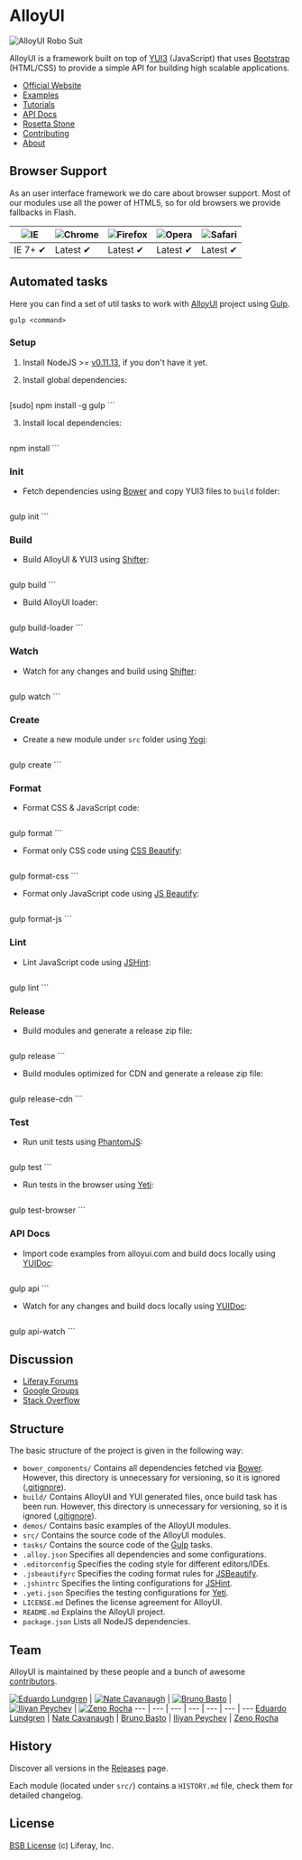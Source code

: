 # AlloyUI

![AlloyUI Robo Suit](http://f.cl.ly/items/292d3K0l3j221n3m0V0D/Alloy-Robo-Suit.jpg)

AlloyUI is a framework built on top of [YUI3](http://yuilibrary.com) (JavaScript) that uses [Bootstrap](http://liferay.github.io/alloy-bootstrap/) (HTML/CSS) to provide a simple API for building high scalable applications.

* [Official Website](http://alloyui.com/)
* [Examples](http://alloyui.com/examples/)
* [Tutorials](http://alloyui.com/tutorials/)
* [API Docs](http://alloyui.com/api/)
* [Rosetta Stone](http://alloyui.com/rosetta-stone/)
* [Contributing](http://alloyui.com/contributing/)
* [About](http://alloyui.com/about/)

## Browser Support

As an user interface framework we do care about browser support. Most of our modules use all the power of HTML5, so for old browsers we provide fallbacks in Flash.

![IE](https://raw.github.com/alrra/browser-logos/master/internet-explorer/internet-explorer_48x48.png) | ![Chrome](https://raw.github.com/alrra/browser-logos/master/chrome/chrome_48x48.png) | ![Firefox](https://raw.github.com/alrra/browser-logos/master/firefox/firefox_48x48.png) | ![Opera](https://raw.github.com/alrra/browser-logos/master/opera/opera_48x48.png) | ![Safari](https://raw.github.com/alrra/browser-logos/master/safari/safari_48x48.png)
--- | --- | --- | --- | --- |
IE 7+ ✔ | Latest ✔ | Latest ✔ | Latest ✔ | Latest ✔ |

## Automated tasks

Here you can find a set of util tasks to work with [AlloyUI](http://github.com/liferay/alloy-ui) project using [Gulp](http://gulpjs.com/).

```
gulp <command>
```

### Setup

1. Install NodeJS >= [v0.11.13](http://nodejs.org/dist/v0.11.13/), if you don't have it yet.

2. Install global dependencies:

    ```
[sudo] npm install -g gulp
    ```

3. Install local dependencies:

    ```
npm install
    ```

### Init

* Fetch dependencies using [Bower](http://bower.io/) and copy YUI3 files to `build` folder:

    ```
gulp init
    ```

### Build

* Build AlloyUI & YUI3 using [Shifter](http://yui.github.io/shifter/):

    ```
gulp build
    ```

* Build AlloyUI loader:

    ```
gulp build-loader
    ```

### Watch

* Watch for any changes and build using [Shifter](http://yui.github.io/shifter/):

    ```
gulp watch
    ```

### Create

* Create a new module under `src` folder using [Yogi](http://yui.github.io/yogi/):

    ```
gulp create
    ```

### Format

* Format CSS & JavaScript code:

    ```
gulp format
    ```

* Format only CSS code using [CSS Beautify](https://www.npmjs.org/package/cssbeautify/):

    ```
gulp format-css
    ```

* Format only JavaScript code using [JS Beautify](https://www.npmjs.org/package/js-beautify/):

    ```
gulp format-js
    ```

### Lint

* Lint JavaScript code using [JSHint](http://www.jshint.com/):

    ```
gulp lint
    ```

### Release

* Build modules and generate a release zip file:

    ```
gulp release
    ```

* Build modules optimized for CDN and generate a release zip file:

    ```
gulp release-cdn
    ```

### Test

* Run unit tests using [PhantomJS](http://phantomjs.org/):

    ```
gulp test
    ```

* Run tests in the browser using [Yeti](http://yeti.cx/):

    ```
gulp test-browser
    ```

### API Docs

* Import code examples from alloyui.com and build docs locally using [YUIDoc](http://yui.github.io/yuidoc/):

    ```
gulp api
    ```

* Watch for any changes and build docs locally using [YUIDoc](http://yui.github.io/yuidoc/):

    ```
gulp api-watch
    ```

## Discussion

* [Liferay Forums](http://www.liferay.com/community/forums/-/message_boards/category/8409523)
* [Google Groups](https://groups.google.com/forum/?fromgroups#!forum/alloyui)
* [Stack Overflow](http://stackoverflow.com/questions/tagged/alloy-ui)

## Structure

The basic structure of the project is given in the following way:

* `bower_components/` Contains all dependencies fetched via [Bower](http://bower.io/). However, this directory is unnecessary for versioning, so it is ignored ([.gitignore](https://github.com/liferay/alloy-ui/blob/master/.gitignore)).
* `build/` Contains AlloyUI and YUI generated files, once build task has been run. However, this directory is unnecessary for versioning, so it is ignored ([.gitignore](https://github.com/liferay/alloy-ui/blob/master/.gitignore)).
* `demos/` Contains basic examples of the AlloyUI modules.
* `src/` Contains the source code of the AlloyUI modules.
* `tasks/` Contains the source code of the [Gulp](http://gulpjs.com/) tasks.
* `.alloy.json` Specifies all dependencies and some configurations.
* `.editorconfig` Specifies the coding style for different editors/IDEs.
* `.jsbeautifyrc` Specifies the coding format rules for [JSBeautify](http://jsbeautifier.org/).
* `.jshintrc` Specifies the linting configurations for [JSHint](http://www.jshint.com/).
* `.yeti.json` Specifies the testing configurations for [Yeti](http://yeti.cx/).
* `LICENSE.md` Defines the license agreement for AlloyUI.
* `README.md` Explains the AlloyUI project.
* `package.json` Lists all NodeJS dependencies.

## Team

AlloyUI is maintained by these people and a bunch of awesome [contributors](https://github.com/liferay/alloy-ui/graphs/contributors).

[![Eduardo Lundgren](http://gravatar.com/avatar/42327de520e674a6d1686845b30778d0?s=70)](https://github.com/eduardolundgren) | [![Nate Cavanaugh](http://gravatar.com/avatar/3f754d8a639c608d338b580b446c59d6?s=70)](https://github.com/natecavanaugh) | [![Bruno Basto](http://gravatar.com/avatar/4d7367e850216a8e6f9be296c74f0d68?s=70)](https://github.com/brunobasto) | [![Iliyan Peychev](http://gravatar.com/avatar/c2a0cb9ed0d19196b7fe061055c18838?s=70)](https://github.com/ipeychev) | [![Zeno Rocha](http://gravatar.com/avatar/e190023b66e2b8aa73a842b106920c93?s=70)](https://github.com/zenorocha)
--- | --- | --- | --- | --- | --- | ---
[Eduardo Lundgren](https://github.com/eduardolundgren) | [Nate Cavanaugh](https://github.com/natecavanaugh) | [Bruno Basto](https://github.com/brunobasto) | [Iliyan Peychev](https://github.com/ipeychev) | [Zeno Rocha](https://github.com/zenorocha)

## History

Discover all versions in the [Releases](https://github.com/liferay/alloy-ui/releases) page.

Each module (located under `src/`) contains a `HISTORY.md` file, check them for detailed changelog.

## License

[BSB License](https://github.com/liferay/alloy-ui/blob/master/LICENSE.md) (c) Liferay, Inc.
